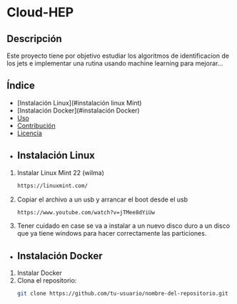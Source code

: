 # Cloud-HEP
## Descripción
Este proyecto tiene por objetivo estudiar los algoritmos de identificacion de los jets e implementar una rutina usando machine learning para mejorar...
## Índice
- [Instalación Linux](#instalación linux Mint)
- [Instalación Docker](#instalación Docker)
- [Uso](#uso)
- [Contribución](#contribución)
- [Licencia](#licencia)
- ## Instalación Linux
1. Instalar Linux Mint 22 (wilma)
   ```bash
   https://linuxmint.com/
2. Copiar el archivo a un usb y arrancar el boot desde el usb
   ```bash
   https://www.youtube.com/watch?v=jTMee8dYiUw
3. Tener cuidado en case se va a instalar a un nuevo disco duro a un disco que ya tiene windows para hacer correctamente las particiones.
- ## Instalación Docker
1. Instalar Docker
4. Clona el repositorio:
   ```bash
   git clone https://github.com/tu-usuario/nombre-del-repositorio.git
